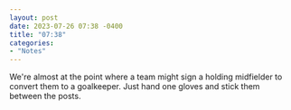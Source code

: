 ```yaml
---
layout: post
date: 2023-07-26 07:38 -0400
title: "07:38"
categories:
- "Notes"
---
```


We're almost at the point where a team might sign a holding midfielder to convert them to a goalkeeper. Just hand one gloves and stick them between the posts.
